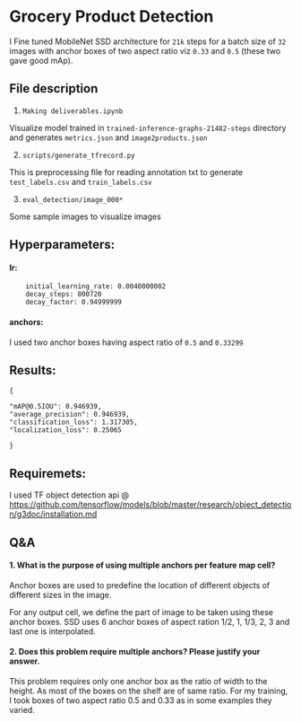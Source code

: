 # Grocery Product Detection

I Fine tuned MobileNet SSD architecture for `21k` steps for a batch size of `32` images with anchor boxes of two aspect ratio viz `0.33` and `0.5` (these two gave good mAp).

## File description

1) ```Making deliverables.ipynb```

Visualize model trained in `trained-inference-graphs-21482-steps` directory and generates `metrics.json` and `image2products.json`

2) `scripts/generate_tfrecord.py`

This is preprocessing file for reading annotation txt to generate `test_labels.csv` and `train_labels.csv` 

3. `eval_detection/image_000*`

Some sample images to visualize images

## Hyperparameters:

#### lr:

```
    initial_learning_rate: 0.0040000002
    decay_steps: 800720
    decay_factor: 0.94999999
```

#### anchors:

I used two anchor boxes having aspect ratio of ```0.5``` and ```0.33299```

## Results:
 
```
{

"mAP@0.5IOU": 0.946939,
"average_precision": 0.946939, 
"classification_loss": 1.317305, 
"localization_loss": 0.25065

}
```

## Requiremets:

I used TF object detection api @ https://github.com/tensorflow/models/blob/master/research/object_detection/g3doc/installation.md

## Q&A

#### 1. What is the purpose of using multiple anchors per feature map cell?

Anchor boxes are used to predefine the location of different objects of different sizes in the image. 

For any output cell, we define the part of image to be taken using these anchor boxes. SSD uses 6 anchor boxes of aspect ration 1/2, 1, 1/3, 2, 3 and last one is interpolated.



#### 2. Does this problem require multiple anchors? Please justify your answer.

This problem requires only one anchor box as the ratio of width to the height. As most of the boxes on the shelf are of same ratio. For my training, I took boxes of two aspect ratio 0.5 and 0.33 as in some examples they varied.

 
